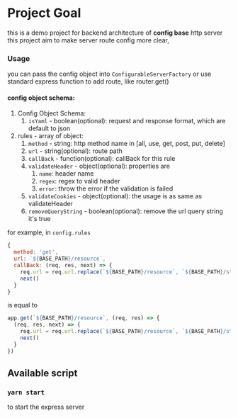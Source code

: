 # Project Goal
this is a demo project for backend architecture of **config base** http server
this project aim to make server route config more clear,

### Usage
you can pass the config object into `ConfigurableServerFactory` or use standard
express function to add route, like router.get()

#### config object schema:

1. Config Object Schema:
   1. `isYaml` - boolean(optional): request and response format, which are default to json
2. rules - array of object:
   1. `method` - string: http method name in [all, use, get, post, put, delete]
   2. `url` - string(optional): route path
   3. `callBack` - function(optional): callBack for this rule
   4. `validateHeader` - object(optional): properties are
      1. `name`: header name
      2. `regex`: regex to valid header
      3. `error`: throw the error if the validation is failed
   5. `validateCookies` - object(optional): the usage is as same as validateHeader
   6. `removeQueryString` - boolean(optional): remove the url query string it's true

for example, in `config.rules`

```js
{
  method: 'get',
  url: `${BASE_PATH}/resource`,
  callBack: (req, res, next) => {
    req.url = req.url.replace(`${BASE_PATH}/resource`, `${BASE_PATH}/static/assets`)
    next()
  }
}
```

is equal to

```js
app.get(`${BASE_PATH}/resource`, (req, res) => {
  (req, res, next) => {
    req.url = req.url.replace(`${BASE_PATH}/resource`, `${BASE_PATH}/static/assets`)
    next()
  }
})
```

## Available script

### `yarn start` 
to start the express server
